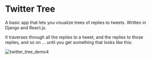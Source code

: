 # Twitter Tree

A basic app that lets you visualize trees of replies to tweets. Written in Django and React.js.

It traverses through all the replies to a tweet, and the replies to those replies, and so on ... until you get something that looks like this:

![twitter_tree_demo4](https://user-images.githubusercontent.com/25040701/115449233-92a98580-a1e8-11eb-8830-21eae9107b60.gif)


